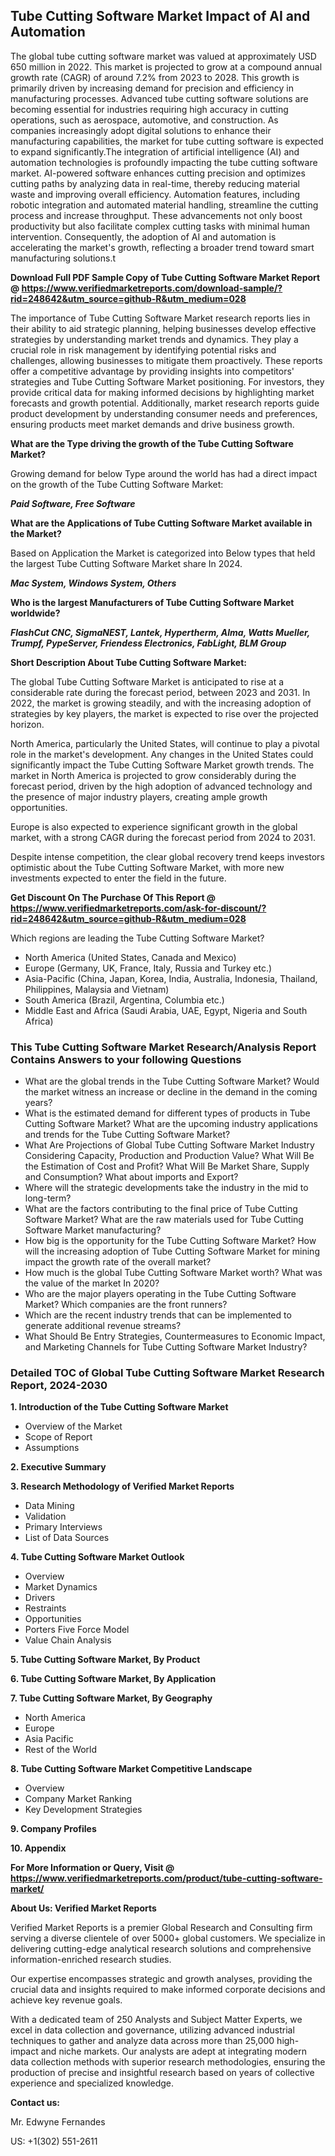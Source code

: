 <h2>Tube Cutting Software Market Impact of AI and Automation</h2>The global tube cutting software market was valued at approximately USD 650 million in 2022. This market is projected to grow at a compound annual growth rate (CAGR) of around 7.2% from 2023 to 2028. This growth is primarily driven by increasing demand for precision and efficiency in manufacturing processes. Advanced tube cutting software solutions are becoming essential for industries requiring high accuracy in cutting operations, such as aerospace, automotive, and construction. As companies increasingly adopt digital solutions to enhance their manufacturing capabilities, the market for tube cutting software is expected to expand significantly.The integration of artificial intelligence (AI) and automation technologies is profoundly impacting the tube cutting software market. AI-powered software enhances cutting precision and optimizes cutting paths by analyzing data in real-time, thereby reducing material waste and improving overall efficiency. Automation features, including robotic integration and automated material handling, streamline the cutting process and increase throughput. These advancements not only boost productivity but also facilitate complex cutting tasks with minimal human intervention. Consequently, the adoption of AI and automation is accelerating the market's growth, reflecting a broader trend toward smart manufacturing solutions.t</p><p id="" class=""><strong>Download Full PDF Sample Copy of Tube Cutting Software Market Report @ <a href="https://www.verifiedmarketreports.com/download-sample/?rid=248642&utm_source=github-R&utm_medium=028" target="_blank">https://www.verifiedmarketreports.com/download-sample/?rid=248642&utm_source=github-R&utm_medium=028</a></strong></p><p>The importance of&nbsp;Tube Cutting Software Market research reports lies in their ability to aid strategic planning, helping businesses develop effective strategies by understanding market trends and dynamics. They play a crucial role in risk management by identifying potential risks and challenges, allowing businesses to mitigate them proactively. These reports offer a competitive advantage by providing insights into competitors' strategies and Tube Cutting Software Market positioning. For investors, they provide critical data for making informed decisions by highlighting market forecasts and growth potential. Additionally, market research reports guide product development by understanding consumer needs and preferences, ensuring products meet market demands and drive business growth.</p><p><strong>What are the&nbsp;Type driving the growth of the Tube Cutting Software Market?</strong></p><p id="" class="">Growing demand for below Type around the world has had a direct impact on the growth of the Tube Cutting Software Market:</p><em><strong>Paid Software, Free Software</strong></em></p><strong>What are the&nbsp;Applications&nbsp;of Tube Cutting Software Market available in the Market?</strong></p><p id="" class="">Based on Application the Market is categorized into Below types that held the largest Tube Cutting Software Market share In 2024.</p><em><strong>Mac System, Windows System, Others</strong></em></p><strong>Who is the largest Manufacturers of Tube Cutting Software Market worldwide?</strong></p><p><em><strong>FlashCut CNC, SigmaNEST, Lantek, Hypertherm, Alma, Watts Mueller, Trumpf, PypeServer, Friendess Electronics, FabLight, BLM Group</strong></em></p><p id="" class=""><strong>Short Description About Tube Cutting Software Market:</strong></p><p>The global Tube Cutting Software Market is anticipated to rise at a considerable rate during the forecast period, between 2023 and 2031. In 2022, the market is growing steadily, and with the increasing adoption of strategies by key players, the market is expected to rise over the projected horizon.</p><p>North America, particularly the United States, will continue to play a pivotal role in the market's development. Any changes in the United States could significantly impact the Tube Cutting Software Market growth trends. The market in North America is projected to grow considerably during the forecast period, driven by the high adoption of advanced technology and the presence of major industry players, creating ample growth opportunities.</p><p>Europe is also expected to experience significant growth in the global market, with a strong CAGR during the forecast period from 2024 to 2031.</p><p>Despite intense competition, the clear global recovery trend keeps investors optimistic about the Tube Cutting Software Market, with more new investments expected to enter the field in the future.</p><p id="" class=""><strong>Get Discount On The Purchase Of This Report @ <a href="https://www.verifiedmarketreports.com/ask-for-discount/?rid=248642&utm_source=github-R&utm_medium=028" target="_blank">https://www.verifiedmarketreports.com/ask-for-discount/?rid=248642&utm_source=github-R&utm_medium=028</a></strong></p>Which regions are leading the Tube Cutting Software Market?</p><ul><li>North America (United States, Canada and Mexico)</li><li>Europe (Germany, UK, France, Italy, Russia and Turkey etc.)</li><li>Asia-Pacific (China, Japan, Korea, India, Australia, Indonesia, Thailand, Philippines, Malaysia and Vietnam)</li><li>South America (Brazil, Argentina, Columbia etc.)</li><li>Middle East and Africa (Saudi Arabia, UAE, Egypt, Nigeria and South Africa)</li></ul><h3 id="" class="">This Tube Cutting Software Market Research/Analysis Report Contains Answers to your following Questions</h3><ul><li>What are the global trends in the Tube Cutting Software Market? Would the market witness an increase or decline in the demand in the coming years?</li><li>What is the estimated demand for different types of products in Tube Cutting Software Market? What are the upcoming industry applications and trends for the Tube Cutting Software Market?</li><li>What Are Projections of Global Tube Cutting Software Market Industry Considering Capacity, Production and Production Value? What Will Be the Estimation of Cost and Profit? What Will Be Market Share, Supply and Consumption? What about imports and Export?</li><li>Where will the strategic developments take the industry in the mid to long-term?</li><li>What are the factors contributing to the final price of Tube Cutting Software Market? What are the raw materials used for Tube Cutting Software Market manufacturing?</li><li>How big is the opportunity for the Tube Cutting Software Market? How will the increasing adoption of Tube Cutting Software Market for mining impact the growth rate of the overall market?</li><li>How much is the global Tube Cutting Software Market worth? What was the value of the market In 2020?</li><li>Who are the major players operating in the Tube Cutting Software Market? Which companies are the front runners?</li><li>Which are the recent industry trends that can be implemented to generate additional revenue streams?</li><li>What Should Be Entry Strategies, Countermeasures to Economic Impact, and Marketing Channels for Tube Cutting Software Market Industry?</li></ul><h3 id="" class="">Detailed TOC of Global Tube Cutting Software Market Research Report, 2024-2030</h3><p id="" class=""><strong>1. Introduction of the Tube Cutting Software Market</strong></p><ul><li>Overview of the Market</li><li>Scope of Report</li><li>Assumptions</li></ul><p id="" class=""><strong>2. Executive Summary</strong></p><p id="" class=""><strong>3. Research Methodology of Verified Market Reports</strong></p><ul><li>Data Mining</li><li>Validation</li><li>Primary Interviews</li><li>List of Data Sources</li></ul><p id="" class=""><strong>4. Tube Cutting Software Market Outlook</strong></p><ul><li>Overview</li><li>Market Dynamics</li><li>Drivers</li><li>Restraints</li><li>Opportunities</li><li>Porters Five Force Model</li><li>Value Chain Analysis</li></ul><p id="" class=""><strong>5. Tube Cutting Software Market, By Product</strong></p><p id="" class=""><strong>6. Tube Cutting Software Market, By Application</strong></p><p id="" class=""><strong>7. Tube Cutting Software Market, By Geography</strong></p><ul><li>North America</li><li>Europe</li><li>Asia Pacific</li><li>Rest of the World</li></ul><p id="" class=""><strong>8. Tube Cutting Software Market Competitive Landscape</strong></p><ul><li>Overview</li><li>Company Market Ranking</li><li>Key Development Strategies</li></ul><p id="" class=""><strong>9. Company Profiles</strong></p><p id="" class=""><strong>10. Appendix</strong></p><p id="" class=""><strong>For More Information or Query, Visit @ <a href="https://www.verifiedmarketreports.com/product/tube-cutting-software-market/" target="_blank">https://www.verifiedmarketreports.com/product/tube-cutting-software-market/</a></strong></p><p id="" class=""><strong>About Us: Verified Market Reports</strong></p><p id="" class="">Verified Market Reports is a premier Global Research and Consulting firm serving a diverse clientele of over 5000+ global customers. We specialize in delivering cutting-edge analytical research solutions and comprehensive information-enriched research studies.</p><p id="" class="">Our expertise encompasses strategic and growth analyses, providing the crucial data and insights required to make informed corporate decisions and achieve key revenue goals.</p><p id="" class="">With a dedicated team of 250 Analysts and Subject Matter Experts, we excel in data collection and governance, utilizing advanced industrial techniques to gather and analyze data across more than 25,000 high-impact and niche markets. Our analysts are adept at integrating modern data collection methods with superior research methodologies, ensuring the production of precise and insightful research based on years of collective experience and specialized knowledge.</p><p id="" class=""><strong>Contact us:</strong></p><p id="" class="">Mr. Edwyne Fernandes</p><p id="" class="">US: +1(302) 551-2611</p>